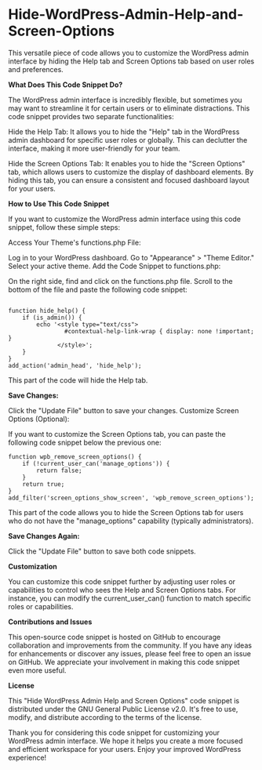 # Hide-WordPress-Admin-Help-and-Screen-Options
This versatile piece of code allows you to customize the WordPress admin interface by hiding the Help tab and Screen Options tab based on user roles and preferences.

**What Does This Code Snippet Do?**

The WordPress admin interface is incredibly flexible, but sometimes you may want to streamline it for certain users or to eliminate distractions. This code snippet provides two separate functionalities:

Hide the Help Tab: It allows you to hide the "Help" tab in the WordPress admin dashboard for specific user roles or globally. This can declutter the interface, making it more user-friendly for your team.

Hide the Screen Options Tab: It enables you to hide the "Screen Options" tab, which allows users to customize the display of dashboard elements. By hiding this tab, you can ensure a consistent and focused dashboard layout for your users.

**How to Use This Code Snippet**

If you want to customize the WordPress admin interface using this code snippet, follow these simple steps:

Access Your Theme's functions.php File:

Log in to your WordPress dashboard.
Go to "Appearance" > "Theme Editor."
Select your active theme.
Add the Code Snippet to functions.php:

On the right side, find and click on the functions.php file.
Scroll to the bottom of the file and paste the following code snippet:

```

function hide_help() {
    if (is_admin()) {
        echo '<style type="text/css">
                #contextual-help-link-wrap { display: none !important; }
              </style>';
    }
}
add_action('admin_head', 'hide_help');

```

This part of the code will hide the Help tab.

**Save Changes:**

Click the "Update File" button to save your changes.
Customize Screen Options (Optional):

If you want to customize the Screen Options tab, you can paste the following code snippet below the previous one:

```
function wpb_remove_screen_options() { 
    if (!current_user_can('manage_options')) {
        return false;
    }
    return true; 
}
add_filter('screen_options_show_screen', 'wpb_remove_screen_options');

```

This part of the code allows you to hide the Screen Options tab for users who do not have the "manage_options" capability (typically administrators).

**Save Changes Again:**

Click the "Update File" button to save both code snippets.

**Customization**

You can customize this code snippet further by adjusting user roles or capabilities to control who sees the Help and Screen Options tabs. For instance, you can modify the current_user_can() function to match specific roles or capabilities.

**Contributions and Issues**

This open-source code snippet is hosted on GitHub to encourage collaboration and improvements from the community. If you have any ideas for enhancements or discover any issues, please feel free to open an issue on GitHub. We appreciate your involvement in making this code snippet even more useful.

**License**

This "Hide WordPress Admin Help and Screen Options" code snippet is distributed under the GNU General Public License v2.0. It's free to use, modify, and distribute according to the terms of the license.

Thank you for considering this code snippet for customizing your WordPress admin interface. We hope it helps you create a more focused and efficient workspace for your users. Enjoy your improved WordPress experience!





